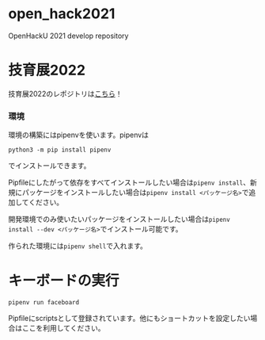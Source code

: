 # open_hack2021
OpenHackU 2021 develop repository

# 技育展2022
技育展2022のレポジトリは[こちら](https://github.com/FaceB0ard/FaceBoard2022)！

### 環境

環境の構築にはpipenvを使います。pipenvは

```
python3 -m pip install pipenv
```

でインストールできます。

Pipfileにしたがって依存をすべてインストールしたい場合は`pipenv install`、新規にパッケージをインストールしたい場合は`pipenv install <パッケージ名>`で追加してください。

開発環境でのみ使いたいパッケージをインストールしたい場合は`pipenv install --dev <パッケージ名>`でインストール可能です。

作られた環境には`pipenv shell`で入れます。

# キーボードの実行

```
pipenv run faceboard
```

Pipfileにscriptsとして登録されています。他にもショートカットを設定したい場合はここを利用してください。
